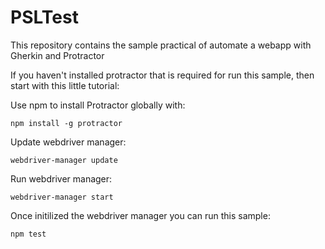 # PSLTest

This repository contains the sample practical of automate a webapp with Gherkin and Protractor

If you haven't installed protractor that is required for run this sample, then start with this little tutorial:

Use npm to install Protractor globally with:

    npm install -g protractor

Update webdriver manager:

    webdriver-manager update

Run webdriver manager:

    webdriver-manager start

Once initilized the webdriver manager you can run this sample:    

    npm test